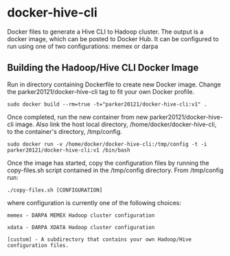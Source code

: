 # docker-hive-cli

Docker files to generate a Hive CLI to Hadoop cluster. The output is 
a docker image, which can be posted to Docker Hub. It can be configured 
to run using one of two configurations: memex or darpa 

## Building the Hadoop/Hive CLI Docker Image 

Run in directory containing Dockerfile to create new Docker image. Change the 
parker20121/docker-hive-cli tag to fit your own Docker profile.

	sudo docker build --rm=true -t="parker20121/docker-hive-cli:v1" .

Once completed, run the new container from new parker20121/docker-hive-cli image.
Also link the host local directory, /home/docker/docker-hive-cli, to the 
container's directory, /tmp/config.

	sudo docker run -v /home/docker/docker-hive-cli:/tmp/config -t -i parker20121/docker-hive-cli:v1 /bin/bash

Once the image has started, copy the configuration files by running the copy-files.sh
script contained in the /tmp/config directory. From /tmp/config run:

	./copy-files.sh [CONFIGURATION]

where configuration is currently one of the following choices:

	memex - DARPA MEMEX Hadoop cluster configuration
	
	xdata - DARPA XDATA Hadoop cluster configuration

	[custom] - A subdirectory that contains your own Hadoop/Hive configuration files.

